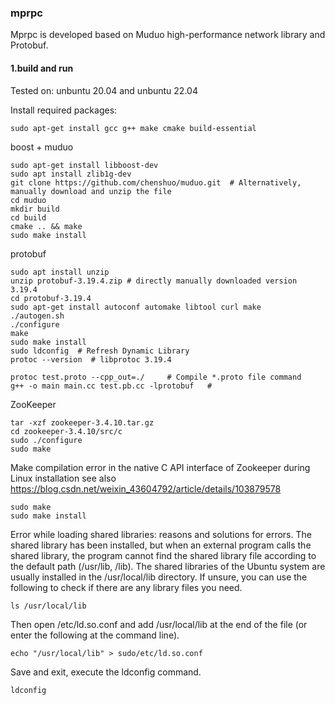 ### mprpc

Mprpc is developed based on Muduo high-performance network library and Protobuf.


#### 1.build and run

Tested on:
    unbuntu 20.04 and unbuntu 22.04

Install required packages:


```shell
sudo apt-get install gcc g++ make cmake build-essential
```


boost + muduo

```shell
sudo apt-get install libboost-dev
sudo apt install zlib1g-dev
git clone https://github.com/chenshuo/muduo.git  # Alternatively, manually download and unzip the file
cd muduo
mkdir build
cd build
cmake .. && make
sudo make install
```



protobuf


```shell
sudo apt install unzip
unzip protobuf-3.19.4.zip # directly manually downloaded version 3.19.4
cd protobuf-3.19.4
sudo apt-get install autoconf automake libtool curl make
./autogen.sh
./configure
make
sudo make install
sudo ldconfig  # Refresh Dynamic Library
protoc --version  # libprotoc 3.19.4
```


```shell
protoc test.proto --cpp_out=./     # Compile *.proto file command
g++ -o main main.cc test.pb.cc -lprotobuf   # 
```


ZooKeeper

```shell
tar -xzf zookeeper-3.4.10.tar.gz
cd zookeeper-3.4.10/src/c
sudo ./configure
sudo make  
```

Make compilation error in the native C API interface of Zookeeper during Linux installation
see also https://blog.csdn.net/weixin_43604792/article/details/103879578

```shell
sudo make
sudo make install
```

Error while loading shared libraries: reasons and solutions for errors.
The shared library has been installed, but when an external program calls the shared library, 
the program cannot find the shared library file according to the default path (/usr/lib, /lib).
The shared libraries of the Ubuntu system are usually installed in the /usr/local/lib directory. 
If unsure, you can use the following to check if there are any library files you need.

```shell
ls /usr/local/lib
```

Then open /etc/ld.so.conf and add /usr/local/lib at the end of the file (or enter the following at the command line). 

```shell
echo "/usr/local/lib" > sudo/etc/ld.so.conf
```

Save and exit, execute the ldconfig command.

```shell
ldconfig
```


















